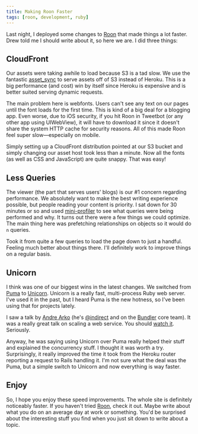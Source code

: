 ```yaml
---
title: Making Roon Faster
tags: [roon, development, ruby]
---
```


Last night, I deployed some changes to [Roon](http://roon.io) that made things a lot faster. Drew told me I should write about it, so here we are. I did three things:

## CloudFront

Our assets were taking awhile to load because S3 is a tad slow. We use the fantastic [asset_sync](https://github.com/rumblelabs/asset_sync) to serve assets off of S3 instead of Heroku. This is a big performance (and cost) win by itself since Heroku is expensive and is better suited serving dynamic requests.

The main problem here is webfonts. Users can't see any text on our pages until the font loads for the first time. This is kind of a big deal for a blogging app. Even worse, due to iOS security, if you hit Roon in Tweetbot (or any other app using UIWebView), it will have to download it since it doesn't share the system HTTP cache for security reasons. All of this made Roon feel super slow—especially on mobile.

Simply setting up a CloudFront distribution pointed at our S3 bucket and simply changing our asset host took less than a minute. Now all the fonts (as well as CSS and JavaScript) are quite snappy. That was easy!


## Less Queries

The viewer (the part that serves users' blogs) is our #1 concern regarding performance. We absolutely want to make the best writing experience possible, but people reading your content is priority. I sat down for 30 minutes or so and used [mini-profiler](https://github.com/SamSaffron/MiniProfiler/tree/master/Ruby) to see what queries were being performed and why. It turns out there were a few things we could optimize. The main thing here was prefetching relationships on objects so it would do `n` queries.

Took it from quite a few queries to load the page down to just a handful. Feeling much better about things there. I'll definitely work to improve things on a regular basis.

## Unicorn

I think was one of our biggest wins in the latest changes. We switched from [Puma](http://puma.io) to [Unicorn](http://unicorn.bogomips.org). Unicorn is a really fast, multi-process Ruby web server. I've used it in the past, but I heard Puma is the new hotness, so I've been using that for projects lately.

I saw a talk by [Andre Arko](https://vimeo.com/67476626) (he's [@indirect](http://twitter.com/indirect) and on the [Bundler](http://gembundler.com) core team). It was a really great talk on scaling a web service. You should [watch it](https://vimeo.com/67476626). Seriously.

Anyway, he was saying using Unicorn over Puma really helped their stuff and explained the concurrency stuff. I thought it was worth a try. Surprisingly, it really improved the time it took from the Heroku router reporting a request to Rails handling it. I'm not sure what the deal was the Puma, but a simple switch to Unicorn and now everything is way faster.

## Enjoy

So, I hope you enjoy these speed improvements. The whole site is definitely noticeably faster. If you haven't tried [Roon](http://roon.io), check it out. Maybe write about what you do on an average day at work or something. You'd be surprised about the interesting stuff you find when you just sit down to write about a topic.
